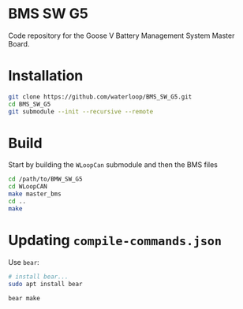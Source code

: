 # BMS SW G5

Code repository for the Goose V Battery Management System Master Board.

# Installation

```bash
git clone https://github.com/waterloop/BMS_SW_G5.git
cd BMS_SW_G5
git submodule --init --recursive --remote
```

# Build

Start by building the `WLoopCan` submodule and then the BMS files

``` bash
cd /path/to/BMW_SW_G5
cd WLoopCAN
make master_bms
cd ..
make
```

# Updating `compile-commands.json`

Use `bear`:

```bash
# install bear...
sudo apt install bear

bear make
```

